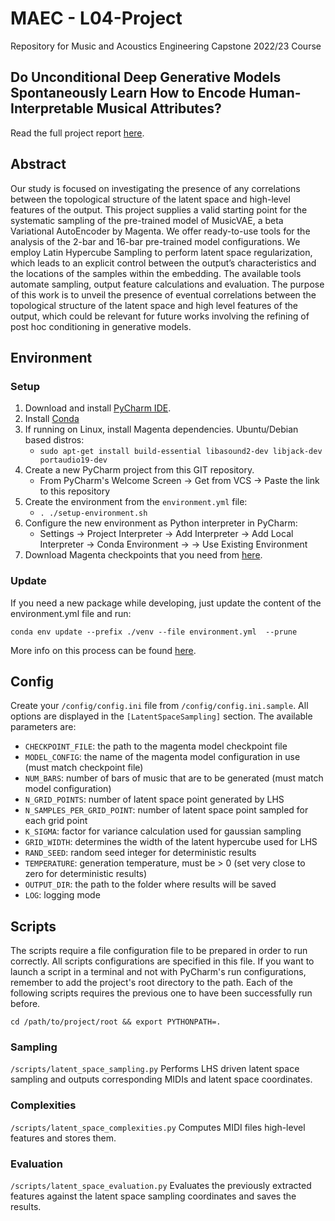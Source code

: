 # MAEC - L04-Project
Repository for Music and Acoustics Engineering Capstone 2022/23 Course

## Do Unconditional Deep Generative Models Spontaneously Learn How to Encode Human-Interpretable Musical Attributes?
Read the full project report [here](./assets/L04_Report.pdf).

## Abstract
Our study is focused on investigating the presence of any correlations between the topological structure of the latent space and high-level features of the output. 
This project supplies a valid starting point for the systematic sampling of the pre-trained model of MusicVAE, a beta Variational AutoEncoder by Magenta.
We offer ready-to-use tools for the analysis of the 2-bar and 16-bar pre-trained model configurations.
We employ Latin Hypercube Sampling to perform latent space regularization, which leads to an explicit control between the output’s characteristics and the locations of the samples
within the embedding. 
The available tools automate sampling, output feature calculations and evaluation.
The purpose of this work is to unveil the presence of eventual correlations between the topological structure of the latent space and high level features of the output, which could be relevant for future works involving the refining of post hoc conditioning in generative models.

## Environment

### Setup
1. Download and install [PyCharm IDE](https://www.jetbrains.com/pycharm/download/#section=linux).
2. Install [Conda](https://conda.io/projects/conda/en/stable/user-guide/install/index.html)
3. If running on Linux, install Magenta dependencies. Ubuntu/Debian based dìstros:
   - `sudo apt-get install build-essential libasound2-dev libjack-dev portaudio19-dev`
4. Create a new PyCharm project from this GIT repository.
    - From PyCharm's Welcome Screen &rarr; Get from VCS &rarr; Paste the link to this repository
5. Create the environment from the `environment.yml` file:
   - `. ./setup-environment.sh`
6. Configure the new environment as Python interpreter in PyCharm:
   - Settings &rarr; Project Interpreter &rarr; Add Interpreter &rarr; Add Local Interpreter &rarr; Conda Environment 
   &rarr; &rarr; Use Existing Environment
7. Download Magenta checkpoints that you need from [here](https://github.com/magenta/magenta/blob/main/magenta/models/music_vae/README.md#generate-script-w-pre-trained-models).

### Update
If you need a new package while developing, just update the content of the environment.yml file and run:
```shell script
conda env update --prefix ./venv --file environment.yml  --prune
```
More info on this process can be found [here](https://conda.io/projects/conda/en/latest/user-guide/tasks/manage-environments.html#updating-an-environment).

## Config
Create your `/config/config.ini` file from `/config/config.ini.sample`.
All options are displayed in the `[LatentSpaceSampling]` section. 
The available parameters are:
- `CHECKPOINT_FILE`: the path to the magenta model checkpoint file
- `MODEL_CONFIG`: the name of the magenta model configuration in use (must match checkpoint file)
- `NUM_BARS`: number of bars of music that are to be generated (must match model configuration)
- `N_GRID_POINTS`: number of latent space point generated by LHS
- `N_SAMPLES_PER_GRID_POINT`: number of latent space point sampled for each grid point
- `K_SIGMA`: factor for variance calculation used for gaussian sampling
- `GRID_WIDTH`: determines the width of the latent hypercube used for LHS
- `RAND_SEED`: random seed integer for deterministic results
- `TEMPERATURE`: generation temperature, must be > 0 (set very close to zero for deterministic results)
- `OUTPUT_DIR`: the path to the folder where results will be saved
- `LOG`: logging mode


## Scripts
The scripts require a file configuration file to be prepared in order to run correctly.
All scripts configurations are specified in this file.
If you want to launch a script in a terminal and not with PyCharm's run configurations, remember to add the project's 
root directory to the path.
Each of the following scripts requires the previous one to have been successfully run before.

```shell script
cd /path/to/project/root && export PYTHONPATH=.
```

### Sampling
`/scripts/latent_space_sampling.py`
Performs LHS driven latent space sampling and outputs corresponding MIDIs and latent space coordinates.

### Complexities
`/scripts/latent_space_complexities.py`
Computes MIDI files high-level features and stores them.

### Evaluation
`/scripts/latent_space_evaluation.py`
Evaluates the previously extracted features against the latent space sampling coordinates and saves the results.
